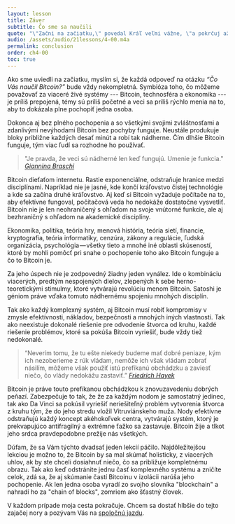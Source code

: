```yaml
---
layout: lesson
title: Záver
subtitle: Čo sme sa naučili
quote: "\"Začni na začiatku,\" povedal Kráľ veľmi vážne, \"a pokrčuj až prídeš na koniec: potom sa zastav.\""
audio: /assets/audio/21lessons/4-00.m4a
permalink: conclusion
order: ch4-00
toc: true
---
```


Ako sme uviedli na začiatku, myslím si, že každá odpoveď na otázku *“Čo Vás 
naučil Bitcoin?”* bude vždy nekompletná. Symbióza toho, čo môžeme považovať 
za viaceré živé systémy --- Bitcoin, technosféra a ekonomika --- je príliš 
prepojená, témy sú príliš početné a veci sa príliš rýchlo menia na to, aby 
to dokázala plne pochopiť jedna osoba.

Dokonca aj bez plného pochopenia a so všetkými svojimi zvláštnosťami a 
zdanlivými nevýhodami Bitcoin bez pochyby funguje. Neustále produkuje bloky 
približne každých desať minút a robí tak nádherne. Čím dlhšie Bitcoin funguje, 
tým viac ľudí sa rozhodne ho používať.

> "Je pravda, že veci sú nádherné len keď fungujú. Umenie je funkcia."
> <cite>[Giannina Braschi]</cite>

Bitcoin dieťaťom internetu. Rastie exponenciálne, odstraňuje hranice medzi 
disciplínami. Napríklad nie je jasné, kde končí kráľovstvo čistej technológie 
a kde sa začína druhé kráľovstvo. Aj keď si Bitcoin vyžaduje počítače na to, 
aby efektívne fungoval, počítačová veda ho nedokáže dostatočne vysvetliť. Bitcoin 
nie je len neohraničený s ohľadom na svoje vnútorné funkcie, ale aj bezhraničný 
s ohľadom na akademické disciplíny.

Ekonomika, politika, teória hry, menová história, teória sietí, financie, kryptografia, 
teória informatiky, cenzúra, zákony a regulácie, ľudská organizácia, psychológia — všetky 
tieto a mnohé iné oblasti skúseností, ktoré by mohli pomôcť pri snahe o pochopenie toho 
ako Bitcoin funguje a čo to Bitcoin je.

Za jeho úspech nie je zodpovedný žiadny jeden vynález. Ide o kombináciu viacerých, predtým 
nespojených dielov, zlepených k sebe herno-teoretickými stimulmy, ktoré vytvárajú revolúciu 
menom Bitcoin. Satoshi je géniom práve vďaka tomuto nádhernému spojeniu mnohých disciplín.

Tak ako každý komplexný systém, aj Bitcoin musí robiť kompromisy v zmysle efektívnosti, 
nákladov, bezpečnosti a mnohých iných vlastností. Tak ako neexistuje dokonalé riešenie pre 
odvodenie štvorca od kruhu, každé riešenie problémov, ktoré sa pokúša Bitcoin vyriešiť, bude 
vždy tiež nedokonalé.

> “Neverím tomu, že tu ešte niekedy budeme mať dobré peniaze, kým ich nezoberieme z rúk vládam, 
> nemôže ich však vládam zobrať násilím, môžeme však použiť istú prefíkanú obchádzku a zaviesť 
> niečo, čo vlády nedokážu zastaviť.”
> <cite>[Friedrich Hayek][sly roundabout way]</cite>

Bitcoin je práve touto prefíkanou obchádzkou k znovuzavedeniu dobrých peňazí. 
Zabezpečuje to tak, že že za každým nodom je samostatný jedinec, tak ako Da Vinci 
sa pokúsil vyriešiť neriešiteľný problém vytvorenia štvorca z kruhu tým, že do jeho 
stredu vložil Vitruviánskeho muža. Nody efektívne odstraňujú každý koncept akéhokoľvek 
centra, vytvárajú systém, ktorý je prekvapujúco antifragilný a extrémne ťažko sa zastavuje. 
Bitcoin žije a tlkot jeho srdca pravdepodobne prežije nás všetkých.

Dúfam, že sa Vám týchto dvadsať jeden lekcií páčilo. Najdôležitejšou lekciou je možno to, 
že Bitcoin by sa mal skúmať holisticky, z viacerých uhlov, ak by ste chceli dosiahnuť niečo, 
čo sa približuje kompletnému obrazu. Tak ako keď odstránite jednu časť komplexného systému a 
zničíte celok, zdá sa, že aj skúmanie častí Bitcoinu v izolácii narúša jeho pochopenie. 
Ak len jedna osoba vyradí zo svojho slovníka "blockchain" a nahradí ho za "chain of blocks", 
zomriem ako šťastný človek.

V každom prípade moja cesta pokračuje. Chcem sa dostať hlbšie do tejto zajačej nory a pozývam 
Vás na [spoločnú jazdu][patreon].


<!-- Patreon -->
[patreon]: https://patreon.com/dergigi
[amazon]: https://amzn.to/2Wa4qJo

<!-- Wikipedia -->
[alice]: https://en.wikipedia.org/wiki/Alice%27s_Adventures_in_Wonderland
[carroll]: https://en.wikipedia.org/wiki/Lewis_Carroll

<!-- Internal -->
[sly roundabout way]: https://youtu.be/EYhEDxFwFRU?t=1124
[Giannina Braschi]: https://en.wikipedia.org/wiki/Braschi%27s_Empire_of_Dreams
